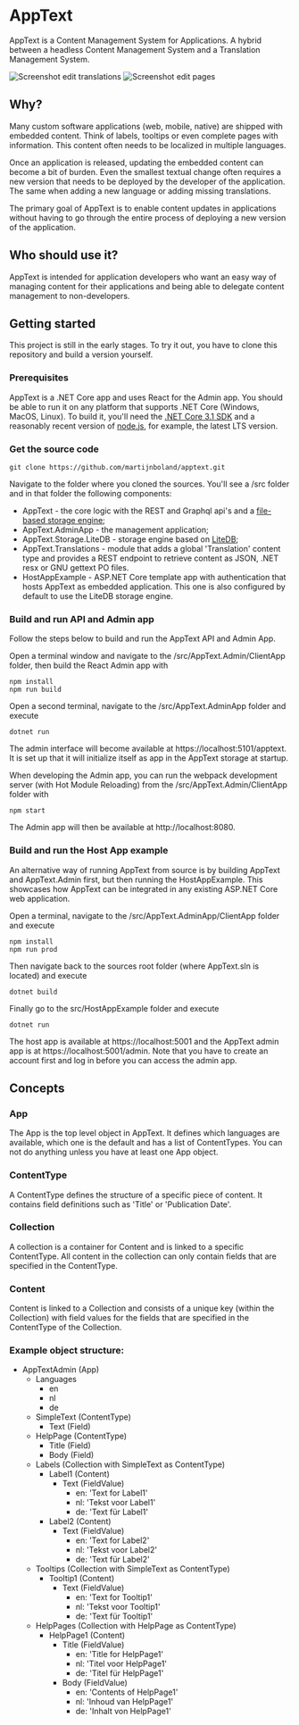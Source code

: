 # AppText
AppText is a Content Management System for Applications. A hybrid between a headless Content Management System and a Translation Management System.


![Screenshot edit translations](media/screenshots/edit-translations-480.png?raw=true "Edit translations")
![Screenshot edit pages](media/screenshots/edit-pages-480.png?raw=true "Edit pages")

## Why?
Many custom software applications (web, mobile, native) are shipped with embedded content. Think of labels, tooltips or even complete pages with information. This content often needs to be localized in multiple languages.

Once an application is released, updating the embedded content can become a bit of burden. Even the smallest textual change often requires a new version that needs to be deployed by the developer of the application. The same when adding a new language or adding missing translations.

The primary goal of AppText is to enable content updates in applications without having to go through the entire process of deploying a new version of the application.

## Who should use it?
AppText is intended for application developers who want an easy way of managing content for their applications and being able to delegate content management to non-developers.

## Getting started
This project is still in the early stages. To try it out, you have to clone this repository and build a version yourself. 

### Prerequisites

AppText is a .NET Core app and uses React for the Admin app. You should be able to run it on any platform that supports .NET Core (Windows, MacOS, Linux). To build it, you'll need the [.NET Core 3.1 SDK](https://dotnet.microsoft.com/download/dotnet-core/3.1) and a reasonably recent version of [node.js](https://nodejs.org), for example, the latest LTS version. 

### Get the source code

```
git clone https://github.com/martijnboland/apptext.git
```
Navigate to the folder where you cloned the sources. You'll see a /src folder and in that folder the following components:
- AppText - the core logic with the REST and Graphql api's and a [file-based storage engine](https://github.com/cloudscribe/NoDb);
- AppText.AdminApp - the management application;
- AppText.Storage.LiteDB - storage engine based on [LiteDB](https://www.litedb.org/);
- AppText.Translations - module that adds a global 'Translation' content type and provides a REST endpoint to retrieve content as JSON, .NET resx or GNU gettext PO files.
- HostAppExample - ASP.NET Core template app with authentication that hosts AppText as embedded application. This one is also configured by default to use the LiteDB storage engine.

### Build and run API and Admin app
Follow the steps below to build and run the AppText API and Admin App.

Open a terminal window and navigate to the /src/AppText.Admin/ClientApp folder, then build the React Admin app with
```
npm install
npm run build
```
Open a second terminal, navigate to the /src/AppText.AdminApp folder and execute
```
dotnet run
```
The admin interface will become available at https://localhost:5101/apptext. It is set up that it will initialize itself as app in the AppText storage at startup.

When developing the Admin app, you can run the webpack development server (with Hot Module Reloading) from the /src/AppText.Admin/ClientApp folder with
```
npm start
```
The Admin app will then be available at http://localhost:8080.

### Build and run the Host App example

An alternative way of running AppText from source is by building AppText and AppText.Admin first, but then running the HostAppExample. This showcases how AppText can be integrated in any existing ASP.NET Core web application.

Open a terminal, navigate to the /src/AppText.AdminApp/ClientApp folder and execute
```
npm install
npm run prod
```
Then navigate back to the sources root folder (where AppText.sln is located) and execute
```
dotnet build
```
Finally go to the src/HostAppExample folder and execute
```
dotnet run
```
The host app is available at https://localhost:5001 and the AppText admin app is at https://localhost:5001/admin. Note that you have to create an account first and log in before you can access the admin app.

## Concepts

### App
The App is the top level object in AppText. It defines which languages are available, which one is the default and has a list of ContentTypes. You can not do anything unless you have at least one App object.

### ContentType
A ContentType defines the structure of a specific piece of content. It contains field definitions such as 'Title' or 'Publication Date'.

### Collection
A collection is a container for Content and is linked to a specific ContentType. All content in the collection can only contain fields that are specified in the ContentType. 

### Content
Content is linked to a Collection and consists of a unique key (within the Collection) with field values for the fields that are specified in the ContentType of the Collection.

### Example object structure:
- AppTextAdmin (App)
  - Languages
    - en
    - nl
    - de
  - SimpleText (ContentType)
    - Text (Field)
  - HelpPage (ContentType)
    - Title (Field)
    - Body (Field)
  - Labels (Collection with SimpleText as ContentType)
    - Label1 (Content)
      - Text (FieldValue)
        - en: 'Text for Label1'
        - nl: 'Tekst voor Label1'
        - de: 'Text für Label1'
    - Label2 (Content)
      - Text (FieldValue)
        - en: 'Text for Label2'
        - nl: 'Tekst voor Label2'
        - de: 'Text für Label2'
  - Tooltips (Collection with SimpleText as ContentType)
    - Tooltip1 (Content)
      - Text (FieldValue)
        - en: 'Text for Tooltip1'
        - nl: 'Tekst voor Tooltip1'
        - de: 'Text für Tooltip1'
  - HelpPages (Collection with HelpPage as ContentType)
    - HelpPage1 (Content)
      - Title (FieldValue)
        - en: 'Title for HelpPage1'
        - nl: 'Titel voor HelpPage1'
        - de: 'Titel für HelpPage1'
      - Body (FieldValue)
        - en: 'Contents of HelpPage1'
        - nl: 'Inhoud van HelpPage1'
        - de: 'Inhalt von HelpPage1'
